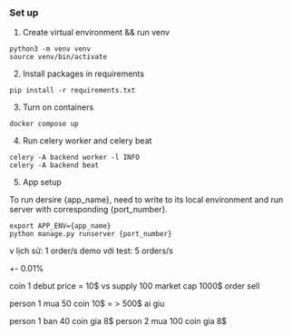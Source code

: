### Set up

1. Create virtual environment && run venv

```
python3 -m venv venv
source venv/bin/activate
```

2. Install packages in requirements

```
pip install -r requirements.txt
```

3. Turn on containers

```
docker compose up
```

4. Run celery worker and celery beat

```
celery -A backend worker -l INFO
celery -A backend beat
```

5. App setup

To run dersire {app_name}, need to write to its local environment and run server with corresponding {port_number}.

```
export APP_ENV={app_name}
python manage.py runserver {port_number}
```

v
lịch sử: 1 order/s
demo với test: 5 orders/s

+- 0.01%

coin 1 debut price = 10\$ vs supply 100 market cap 1000\$ order sell

person 1 mua 50 coin 10\$ = > 500\$ ai giu

person 1 ban 40 coin gia 8\$
person 2 mua 100 coin gia 8\$
